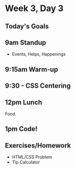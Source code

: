 # Week 3, Day 3

## Today's Goals

## 9am Standup

- Events, Helps, Happenings

## 9:15am Warm-up

## 9:30 - CSS Centering

## 12pm Lunch

Food.

## 1pm Code!

## Exercises/Homework

- HTML/CSS Problem
- Tip Calculator
